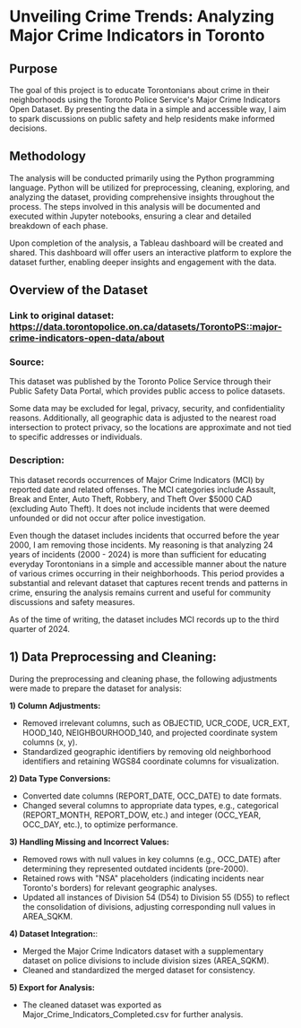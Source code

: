 # Unveiling Crime Trends: Analyzing Major Crime Indicators in Toronto

## Purpose
The goal of this project is to educate Torontonians about crime in their neighborhoods using the Toronto Police Service's Major Crime Indicators Open Dataset. By presenting the data in a simple and accessible way, I aim to spark discussions on public safety and help residents make informed decisions.

## Methodology
The analysis will be conducted primarily using the Python programming language. Python will be utilized for preprocessing, cleaning, exploring, and analyzing the dataset, providing comprehensive insights throughout the process. The steps involved in this analysis will be documented and executed within Jupyter notebooks, ensuring a clear and detailed breakdown of each phase.

Upon completion of the analysis, a Tableau dashboard will be created and shared. This dashboard will offer users an interactive platform to explore the dataset further, enabling deeper insights and engagement with the data. 

## Overview of the Dataset
### Link to original dataset: https://data.torontopolice.on.ca/datasets/TorontoPS::major-crime-indicators-open-data/about

### Source: 
This dataset was published by the Toronto Police Service through their Public Safety Data Portal, which provides public access to police datasets.

Some data may be excluded for legal, privacy, security, and confidentiality reasons. Additionally, all geographic data is adjusted to the nearest road intersection to protect privacy, so the locations are approximate and not tied to specific addresses or individuals. 

### Description:
This dataset records occurrences of Major Crime Indicators (MCI) by reported date and related offenses. The MCI categories include Assault, Break and Enter, Auto Theft, Robbery, and Theft Over $5000 CAD (excluding Auto Theft). It does not include incidents that were deemed unfounded or did not occur after police investigation.

Even though the dataset includes incidents that occurred before the year 2000, I am removing those incidents. My reasoning is that analyzing 24 years of incidents (2000 - 2024) is more than sufficient for educating everyday Torontonians in a simple and accessible manner about the nature of various crimes occurring in their neighborhoods. This period provides a substantial and relevant dataset that captures recent trends and patterns in crime, ensuring the analysis remains current and useful for community discussions and safety measures.

As of the time of writing, the dataset includes MCI records up to the third quarter of 2024.


## 1) Data Preprocessing and Cleaning:

During the preprocessing and cleaning phase, the following adjustments were made to prepare the dataset for analysis:

**1) Column Adjustments:**

- Removed irrelevant columns, such as OBJECTID, UCR_CODE, UCR_EXT, HOOD_140, NEIGHBOURHOOD_140, and projected coordinate system columns (x, y).
- Standardized geographic identifiers by removing old neighborhood identifiers and retaining WGS84 coordinate columns for visualization.
  
**2) Data Type Conversions:**

- Converted date columns (REPORT_DATE, OCC_DATE) to date formats.
- Changed several columns to appropriate data types, e.g., categorical (REPORT_MONTH, REPORT_DOW, etc.) and integer (OCC_YEAR, OCC_DAY, etc.), to optimize performance.

**3) Handling Missing and Incorrect Values:**

- Removed rows with null values in key columns (e.g., OCC_DATE) after determining they represented outdated incidents (pre-2000).
- Retained rows with "NSA" placeholders (indicating incidents near Toronto's borders) for relevant geographic analyses.
- Updated all instances of Division 54 (D54) to Division 55 (D55) to reflect the consolidation of divisions, adjusting corresponding null values in AREA_SQKM.
  
**4) Dataset Integration:**:

- Merged the Major Crime Indicators dataset with a supplementary dataset on police divisions to include division sizes (AREA_SQKM).
- Cleaned and standardized the merged dataset for consistency.

**5) Export for Analysis:**

- The cleaned dataset was exported as Major_Crime_Indicators_Completed.csv for further analysis.

  


